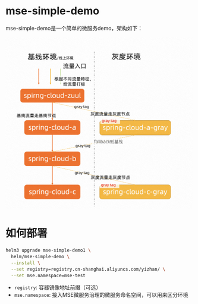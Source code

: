 # mse-simple-demo

mse-simple-demo是一个简单的微服务demo，架构如下：

![demo架构](./image/arch.png)

# 如何部署

```sh
helm3 upgrade mse-simple-demo1 \
  helm/mse-simple-demo \
  --install \
  --set registry=registry.cn-shanghai.aliyuncs.com/yizhan/ \
  --set mse.namespace=mse-test
```

* `registry`: 容器镜像地址前缀（可选）
* `mse.namespace`: 接入MSE微服务治理的微服务命名空间，可以用来区分环境
